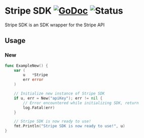 # Stripe SDK [![GoDoc](https://godoc.org/github.com/hatchify/stripe-sdk?status.svg)](https://godoc.org/github.com/hatchify/stripe-sdk) ![Status](https://img.shields.io/badge/status-beta-yellow.svg)

Stripe SDK is an SDK wrapper for the Stripe API

## Usage 
### New
```go
func ExampleNew() {
	var (
		u   *Stripe
		err error
	)

	// Initialize new instance of Stripe SDK
	if u, err = New("apiKey"); err != nil {
		// Error encountered while initializing SDK, return
		log.Fatal(err)
	}

	// Stripe SDK is now ready to use!
	fmt.Println("Stripe SDK is now ready to use!", u)
}
```
